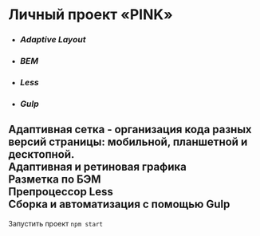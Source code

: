# Личный проект «PINK» 

* ### **_Adaptive Layout_**
* ### **_BEM_**
* ### **_Less_**
* ### **_Gulp_**


Адаптивная сетка -
организация кода разных версий страницы: мобильной, планшетной и десктопной.
<br>Адаптивная и ретиновая графика
<br>Разметка по БЭМ 
<br>Препроцессор Less
<br>Сборка и автоматизация с помощью Gulp
 ---

Запустить проект
`npm start`
